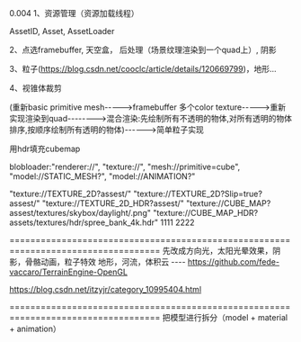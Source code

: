 0.004
1、资源管理（资源加载线程）

AssetID, Asset, AssetLoader


2、点选framebuffer, 天空盒， 后处理（场景纹理渲染到一个quad上）, 阴影

3、粒子(https://blog.csdn.net/cooclc/article/details/120669799)，地形...

4、视锥体裁剪

(重新basic primitive mesh----->framebuffer 多个color texture----->重新实现渲染到quad-------->混合渲染:先绘制所有不透明的物体,对所有透明的物体排序,按顺序绘制所有透明的物体)------>简单粒子实现

用hdr填充cubemap


blobloader:"renderer://", "texture://", "mesh://primitive=cube", "model://STATIC_MESH?", "model://ANIMATION?"

"texture://TEXTURE_2D?assest/"
"texture://TEXTURE_2D?Slip=true?assest/"
"texture://TEXTURE_2D_HDR?assest/"
"texture://CUBE_MAP?assest/textures/skybox/daylight/.png"
"texture://CUBE_MAP_HDR?assets/textures/hdr/spree_bank_4k.hdr"
1111
2222


===================================================================================
先改成方向光，太阳光晕效果，阴影，骨骼动画，粒子特效
地形，河流，体积云 ---- https://github.com/fede-vaccaro/TerrainEngine-OpenGL

https://blog.csdn.net/itzyjr/category_10995404.html


===================================================================================
把模型进行拆分（model + material + animation）